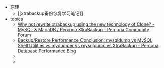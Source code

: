 - 原理
	- [[xtrabackup备份恢复学习笔记]]
- topics
	- [Why not rewrite xtrabackup using the new technology of Clone? - MySQL & MariaDB / Percona XtraBackup - Percona Community Forum](https://forums.percona.com/t/why-not-rewrite-xtrabackup-using-the-new-technology-of-clone/17660)
	- [Backup/Restore Performance Conclusion: mysqldump vs MySQL Shell Utilities vs mydumper vs mysqlpump vs XtraBackup - Percona Database Performance Blog](https://www.percona.com/blog/backup-restore-performance-conclusion-mysqldump-vs-mysql-shell-utilities-vs-mydumper-vs-mysqlpump-vs-xtrabackup/)
	-
	-